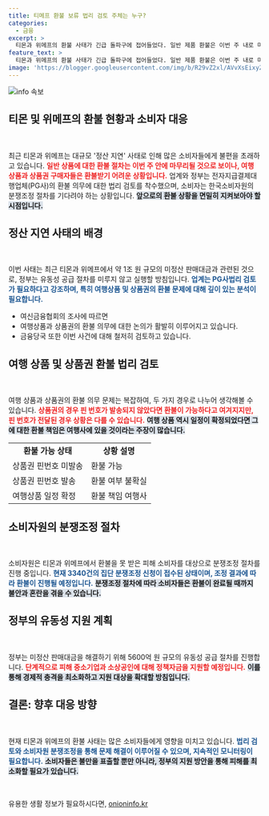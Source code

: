 ```yaml
---
title: 티메프 환불 보류 법리 검토 주체는 누구?
categories:
  - 금융
excerpt: >
  티몬과 위메프의 환불 사태가 긴급 돌파구에 접어들었다. 일반 제품 환불은 이번 주 내로 마무리될 전망이지만, 여행 상품과 상품권 구매자들은 소비자원의 분쟁조정을 기다려야 할 상황. 정부의 유동성 공급과 대출 지원 계획도 확인! 지금 확인해보세요!
feature_text: >
  티몬과 위메프의 환불 사태가 긴급 돌파구에 접어들었다. 일반 제품 환불은 이번 주 내로 마무리될 전망이지만, 여행 상품과 상품권 구매자들은 소비자원의 분쟁조정을 기다려야 할 상황. 정부의 유동성 공급과 대출 지원 계획도 확인! 지금 확인해보세요!
image: 'https://blogger.googleusercontent.com/img/b/R29vZ2xl/AVvXsEixyZcFfHzMRdzZMjFBmAUKJYCLCGyLL1o632UiGVXcaFdKo_bkvkuCioo0uUKlGfBVcT3P84aROyZIXSBEx3Aw5nCQ3pTgDom1WDC4m8eifvWiAmWEEVb4x6G_l8C0QH225ldMjyaFvpxGEBGNO37VmDTDMHGhJPq73UglMfDca1-0aw/s1600/blogspot.png'
---
```


<p><img src="https://blogger.googleusercontent.com/img/b/R29vZ2xl/AVvXsEixyZcFfHzMRdzZMjFBmAUKJYCLCGyLL1o632UiGVXcaFdKo_bkvkuCioo0uUKlGfBVcT3P84aROyZIXSBEx3Aw5nCQ3pTgDom1WDC4m8eifvWiAmWEEVb4x6G_l8C0QH225ldMjyaFvpxGEBGNO37VmDTDMHGhJPq73UglMfDca1-0aw/s1600/blogspot.png" alt="info 속보" /></p>

<h2 data-ke-size="size26">티몬 및 위메프의 환불 현황과 소비자 대응</h2>

<p data-ke-size="size16">&nbsp;</p>

<p>최근 티몬과 위메프는 대규모 '정산 지연' 사태로 인해 많은 소비자들에게 불편을 초래하고 있습니다. <b><span style="color: #ee2323;">일반 상품에 대한 환불 절차는 이번 주 안에 마무리될 것으로 보이나, 여행 상품과 상품권 구매자들은 환불받기 어려운 상황입니다.</span></b> 업계와 정부는 전자지급결제대행업체(PG사)의 환불 의무에 대한 법리 검토를 착수했으며, 소비자는 한국소비자원의 분쟁조정 절차를 기다려야 하는 상황입니다. <b><span style="background-color: #21538527;">앞으로의 환불 상황을 면밀히 지켜보아야 할 시점입니다.</span></b></p>

<h2 data-ke-size="size26">정산 지연 사태의 배경</h2>

<p data-ke-size="size16">&nbsp;</p>

<p>이번 사태는 최근 티몬과 위메프에서 약 1조 원 규모의 미정산 판매대금과 관련된 것으로, 정부는 유동성 공급 절차를 미루지 않고 실행할 방침입니다. <b><span style="color: #1a5490;">업계는 PG사법리 검토가 필요하다고 강조하며, 특히 여행상품 및 상품권의 환불 문제에 대해 깊이 있는 분석이 필요합니다.</span></b> </p>

<ul>
<li>여신금융협회의 조사에 따르면</li>
<li>여행상품과 상품권의 환불 의무에 대한 논의가 활발히 이루어지고 있습니다.</li>
<li>금융당국 또한 이번 사건에 대해 철저히 검토하고 있습니다.</li>
</ul>

<h2 data-ke-size="size26">여행 상품 및 상품권 환불 법리 검토</h2>

<p data-ke-size="size16">&nbsp;</p>

<p>여행 상품과 상품권의 환불 의무 문제는 복잡하여, 두 가지 경우로 나누어 생각해볼 수 있습니다. <b><span style="color: #ee2323;">상품권의 경우 핀 번호가 발송되지 않았다면 환불이 가능하다고 여겨지지만, 핀 번호가 전달된 경우 상황은 다를 수 있습니다.</span></b> <b><span style="background-color: #21538527;">여행 상품 역시 일정이 확정되었다면 그에 대한 환불 책임은 여행사에 있을 것이라는 주장이 많습니다.</span></b></p>

<table>
<tr>
<td style="text-align: center; height: 17px;"><b>환불 가능 상태</b></td>
<td style="text-align: center; height: 17px;"><b>상황 설명</b></td>
</tr>
<tr>
<td>상품권 핀번호 미발송</td>
<td>환불 가능</td>
</tr>
<tr>
<td>상품권 핀번호 발송</td>
<td>환불 여부 불확실</td>
</tr>
<tr>
<td>여행상품 일정 확정</td>
<td>환불 책임 여행사</td>
</tr>
</table>

<h2 data-ke-size="size26">소비자원의 분쟁조정 절차</h2>

<p data-ke-size="size16">&nbsp;</p>

<p>소비자원은 티몬과 위메프에서 환불을 못 받은 피해 소비자를 대상으로 분쟁조정 절차를 진행 중입니다. <b><span style="color: #1a5490;">현재 3340건의 집단 분쟁조정 신청이 접수된 상태이며, 조정 결과에 따라 환불이 진행될 예정입니다.</span></b> <b><span style="background-color: #21538527;">분쟁조정 절차에 따라 소비자들은 환불이 완료될 때까지 불안과 혼란을 겪을 수 있습니다.</span></b></p>

<h2 data-ke-size="size26">정부의 유동성 지원 계획</h2>

<p data-ke-size="size16">&nbsp;</p>

<p>정부는 미정산 판매대금을 해결하기 위해 5600억 원 규모의 유동성 공급 절차를 진행합니다. <b><span style="color: #ee2323;">단계적으로 피해 중소기업과 소상공인에 대해 정책자금을 지원할 예정입니다.</span></b> <b><span style="background-color: #21538527;">이를 통해 경제적 충격을 최소화하고 지원 대상을 확대할 방침입니다.</span></b></p>

<h2 data-ke-size="size26">결론: 향후 대응 방향</h2>

<p data-ke-size="size16">&nbsp;</p>

<p>현재 티몬과 위메프의 환불 사태는 많은 소비자들에게 영향을 미치고 있습니다. <b><span style="color: #1a5490;">법리 검토와 소비자원 분쟁조정을 통해 문제 해결이 이루어질 수 있으며, 지속적인 모니터링이 필요합니다.</span></b> <b><span style="background-color: #21538527;">소비자들은 불만을 표출할 뿐만 아니라, 정부의 지원 방안을 통해 피해를 최소화할 필요가 있습니다.</span></b></p>

<p data-ke-size="size16">&nbsp;</p>
유용한 생활 정보가 필요하시다면, <a href="https://onioninfo.kr" rel="dofollow">onioninfo.kr</a>


